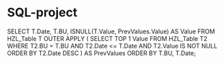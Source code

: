 # SQL-project
SELECT 
    T.Date,
    T.BU,
    ISNULL(T.Value, PrevValues.Value) AS Value
FROM HZL_Table T
OUTER APPLY (
    SELECT TOP 1 Value 
    FROM HZL_Table T2
    WHERE T2.BU = T.BU
      AND T2.Date <= T.Date
      AND T2.Value IS NOT NULL
    ORDER BY T2.Date DESC
) AS PrevValues
ORDER BY T.BU, T.Date;
